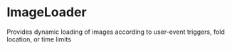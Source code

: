 ImageLoader
===========

Provides dynamic loading of images according to user-event triggers, fold location, or time limits
